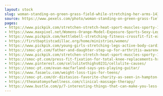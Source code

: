 ```yaml
---
layout: stock
slug: woman-standing-on-green-grass-field-while-stretching-her-arms-1435822
source: https://www.pexels.com/photo/woman-standing-on-green-grass-field-while-stretching-her-arms-1435822/
pages:
- https://www.pickpik.com/stretchen-stretch-heat-sport-muscles-sporty-146440
- https://www.maxpixel.net/Womens-Orange-Model-Exposure-Sports-Sexy-Legs-2322902
- https://www.pickpik.com/kettlebell-stretching-fitness-crossfit-fit-exercise-94512
- https://firstbaptistcadillac.org/home/ministries/women/
- https://www.pickpik.com/young-girls-stretching-legs-active-body-cardio-79198
- https://smoc-pt.com/father-and-daughter-step-up-for-arthritis-awareness-at-the-2018-jingle-bell-run/
- https://www.pickpik.com/stretchen-stretch-heat-sport-muscles-sporty-120697
- https://smoc-pt.com/press-fit-fixation-for-total-knee-replacements-hr-magazine/
- https://www.pinterest.com/cellulitethighs0231/cellulite-causes/
- https://smoc-pt.com/evan-macfarland-says-yes-playing-guitar/
- https://www.fasaelu.com/weight-loss-tips-for-teens/
- https://smoc-pt.com/dr-distasios-favorite-charity-as-seen-in-hampton-roads-physician-magazine/
- https://theanatomyofwellness.com/clinical-massage-therapy/
- https://www.bustle.com/p/7-interesting-things-that-can-make-you-less-smelly-post-workout-if-its-really-hot-out-60275
---
```

